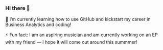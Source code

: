 ### Hi there 👋

🌱 I’m currently learning how to use GitHub and kickstart my career in Business Analytics and coding!


⚡ Fun fact: I am an aspiring musician and am currently working on an EP with my friend — I hope it will come out around this summmer!
